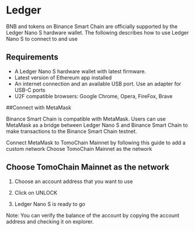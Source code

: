 # Ledger

BNB and tokens on Binance Smart Chain are officially supported by the Ledger Nano S hardware wallet. The following describes how to use Ledger Nano S to connect to and use

## Requirements
* A Ledger Nano S hardware wallet with latest firmware.
* Latest version of Ethereum app installed
* An internet connection and an available USB port. Use an adapter for USB-C ports
* U2F compatible browsers: Google Chrome, Opera, FireFox, Brave

##Connect with MetaMask

Binance Smart Chain is compatible with MetaMask. Users can use MetaMask as a bridge between Ledger Nano S and Binance Smart Chain to make transactions to the Binance Smart Chain testnet.

Connect MetaMask to TomoChain Mainnet by following this guide to add a custom network
Choose TomoChain Mainnet as the network

## Choose TomoChain Mainnet as the network


1. Choose an account address that you want to use

2. Click on UNLOCK

3. Ledger Nano S is ready to go

Note: You can verify the balance of the account by copying the account address and checking it on explorer.

